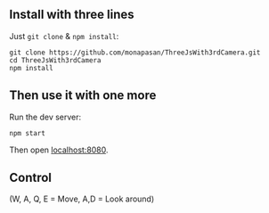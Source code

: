 ## Install with three lines

Just `git clone` & `npm install`:

```
git clone https://github.com/monapasan/ThreeJsWith3rdCamera.git
cd ThreeJsWith3rdCamera
npm install
```

## Then use it with one more

Run the dev server:

```
npm start
```

Then open [localhost:8080](http://localhost:8080/).

## Control
(W, A, Q, E = Move, A,D = Look around)
